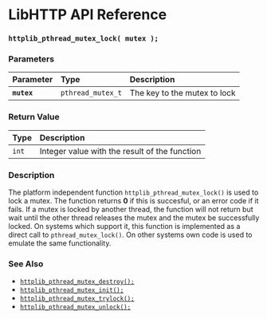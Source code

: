 # LibHTTP API Reference

### `httplib_pthread_mutex_lock( mutex );`

### Parameters

| Parameter | Type | Description |
| :--- | :--- | :--- |
|**`mutex`**|`pthread_mutex_t`|The key to the mutex to lock|

### Return Value

| Type | Description |
| :--- | :--- |
|`int`|Integer value with the result of the function|

### Description

The platform independent function `httplib_pthread_mutex_lock()` is used to lock a mutex. The function returns **0** if this is succesful, or an error code if it fails. If a mutex is locked by another thread, the function will not return but wait until the other thread releases the mutex and the mutex be successfully locked. On systems which support it, this function is implemented as a direct call to `pthread_mutex_lock()`. On other systems own code is used to emulate the same functionality.

### See Also

* [`httplib_pthread_mutex_destroy();`](httplib_pthread_mutex_destroy.md)
* [`httplib_pthread_mutex_init();`](httplib_pthread_mutex_init.md)
* [`httplib_pthread_mutex_trylock();`](httplib_pthread_mutex_trylock.md)
* [`httplib_pthread_mutex_unlock();`](httplib_pthread_mutex_unlock.md)
